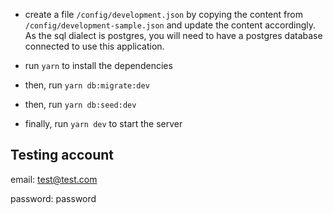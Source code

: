 - create a file `/config/development.json` by copying the content from `/config/development-sample.json` and update the content accordingly. As the sql dialect is postgres, you will need to have a postgres database connected to use this application.

- run `yarn` to install the dependencies

- then, run `yarn db:migrate:dev`

- then, run `yarn db:seed:dev`

- finally, run `yarn dev` to start the server

## Testing account

email: test@test.com

password: password
